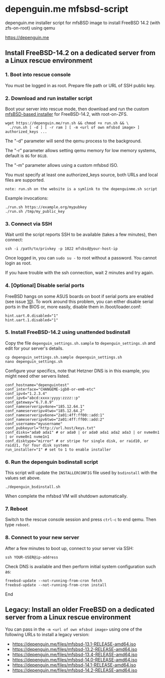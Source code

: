 # depenguin.me mfsbsd-script
depenguin.me installer script for mfsBSD image to install FreeBSD 14.2 (with zfs-on-root) using qemu

https://depenguin.me

## Install FreeBSD-14.2 on a dedicated server from a Linux rescue environment

### 1. Boot into rescue console

You must be logged in as root. Prepare file path or URL of SSH public key.

### 2. Download and run installer script
Boot your server into rescue mode, then download and run the custom [mfsBSD-based installer](https://github.com/depenguin-me/depenguin-builder) for FreeBSD-14.2, with root-on-ZFS.

    wget https://depenguin.me/run.sh && chmod +x run.sh && \
      ./run.sh [ -d ] [ -r ram ] [ -m <url of own mfsbsd image> ] authorized_keys ...

The "-d" parameter will send the qemu process to the background.

The "-r" parameter allows setting qemu memory for low memory systems, default is `8G` for `8GiB`.

The "-m" parameter allows using a custom mfsbsd ISO.

You must specify at least one authorized_keys source, both URLs and local files are supported.

    note: run.sh on the website is a symlink to the depenguinme.sh script

Example invocations:

    ./run.sh https://example.org/mypubkey
    ./run.sh /tmp/my_public_key

### 3. Connect via SSH
Wait until the script reports SSH to be available (takes a few minutes), then connect:

    ssh -i /path/to/privkey -p 1022 mfsbsd@your-host-ip

Once logged in, you can `sudo su -` to root without a password. You cannot login as root.

If you have trouble with the ssh connection, wait 2 minutes and try again.

### 4. [Optional] Disable serial ports

FreeBSD hangs on some ASUS boards on boot if serial ports are enabled (see issue [10](https://github.com/depenguin-me/depenguin-run/issues/10)). To work around this problem, you can either disable serial ports in the BIOS or, more easily, disable them in /boot/loader.conf:

```
hint.uart.0.disabled="1"
hint.uart.1.disabled="1"
```

### 5. Install FreeBSD-14.2 using unattended bsdinstall
Copy the file `depenguin_settings.sh.sample` to `depenguin_settings.sh` and edit for your server's details.

    cp depenguin_settings.sh.sample depenguin_settings.sh
    nano depenguin_settings.sh

Configure your specifics, note that Hetzner DNS is in this example, you might need other servers listed.

    conf_hostname="depenguintest"
    conf_interface="CHANGEME-igb0-or-em0-etc"
    conf_ipv4="1.2.3.4"
    conf_ipv6="abcd:xxxx:yyyy:zzzz::p"
    conf_gateway="6.7.8.9"
    conf_nameserveripv4one="185.12.64.1"
    conf_nameserveripv4two="185.12.64.2"
    conf_nameserveripv6one="2a01:4ff:ff00::add:1"
    conf_nameserveripv6two="2a01:4ff:ff00::add:2"
    conf_username="myusername"
    conf_pubkeyurl="http://url.host/keys.txt"
    conf_disks="ada0 ada1" # or ada0 | or ada0 ada1 ada2 ada3 | or nvme0n1 | or nvme0n1 nvme1n1
    conf_disktype="mirror" # or stripe for single disk, or raid10, or raidz1, for four disk systems
    run_installer="1" # set to 1 to enable installer 

### 6. Run the depenguin bsdinstall script
This script will update the `INSTALLERCONFIG` file used by `bsdinstall` with the values set above.

    ./depenguin_bsdinstall.sh 

When complete the mfsbsd VM will shutdown automatically.

### 7. Reboot
Switch to the rescue console session and press `ctrl-c` to end qemu. Then type `reboot`. 

### 8. Connect to your new server
After a few minutes to boot up, connect to your server via SSH:

    ssh YOUR-USER@ip-address

Check DNS is available and then perform initial system configuration such as:

    freebsd-update --not-running-from-cron fetch
    freebsd-update --not-running-from-cron install

End

## Legacy: Install an older FreeBSD on a dedicated server from a Linux rescue environment

You can pass in the `-m <url of own mfsbsd image>` using one of the following URLs to install a legacy version:

* https://depenguin.me/files/mfsbsd-13.1-RELEASE-amd64.iso
* https://depenguin.me/files/mfsbsd-13.2-RELEASE-amd64.iso
* https://depenguin.me/files/mfsbsd-13.4-RELEASE-amd64.iso
* https://depenguin.me/files/mfsbsd-14.0-RELEASE-amd64.iso
* https://depenguin.me/files/mfsbsd-14.1-RELEASE-amd64.iso
* https://depenguin.me/files/mfsbsd-14.2-RELEASE-amd64.iso
